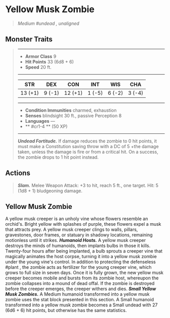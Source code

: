 # Yellow Musk Zombie
>*Medium #undead , unaligned*
## Monster Traits
>___
>- **Armor Class** 9
>- **Hit Points** 33 (6d8 + 6)
>- **Speed** 20 ft.
>___
>|STR|DEX|CON|INT|WIS|CHA|
>|:---:|:---:|:---:|:---:|:---:|:---:|
>|13 (+1)|9 (-1)|12 (+1)|1 (-5)|6 (-2)|3 (-4)|
>___
>- **Condition Immunities** charmed, exhaustion
>- **Senses** blindsight 30 ft., passive Perception 8
>- **Languages** —
>- ** #cr1-4 ** (50 XP)
>___
>***Undead Fortitude.*** If damage reduces the zombie to 0 hit points, it must make a Constitution saving throw with a DC of 5 +the damage taken, unless the damage is fire or from a critical hit. On a success, the zombie drops to 1 hit point instead.  
>
## Actions
>***Slam.*** Melee Weapon Attack: +3 to hit, reach 5 ft., one target. Hit: 5 (1d8 + 1) bludgeoning damage.
## Yellow Musk Zombie
A yellow musk creeper is an unholy vine whose flowers resemble an orchid's. Bright yellow with splashes of purple, these flowers expel a musk that attracts prey. A yellow musk creeper clings to walls, pillars, gravestones, door frames, or statuary in shadowy locations, remaining motionless until it strikes.
***Humanoid Hosts.*** A yellow musk creeper destroys the minds of humanoids, then implants bulbs in those it kills. Twenty-four hours after being implanted, a bulb sprouts a creeper vine that magically animates the host corpse, turning it into a yellow musk zombie under the young vine's control. In addition to protecting the defenseless #plant , the zombie acts as fertilizer for the young creeper vine, which grows to full size in seven days. Once it is fully grown, the new yellow musk creeper becomes mobile and bursts from its zombie host, whereupon the zombie collapses into a mound of dead offal. If the zombie is destroyed before the creeper emerges, the creeper withers and dies.
***Small Yellow Musk Zombies.*** A Medium humanoid transformed into a yellow musk zombie uses the stat block presented in this section. A Small humanoid transformed into a yellow musk zombie becomes a Small undead with 27 (6d6 + 6) hit points, but otherwise has the same statistics.